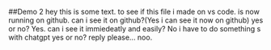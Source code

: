 ##Demo 2
hey this is some text. to see if this file i made on vs code. is now running on github. can i see it on github?(Yes i can see it now on github)  yes or no? Yes. can i see it immiedeatly and easily? No  i have to do something s with chatgpt yes or no? reply please... noo.

